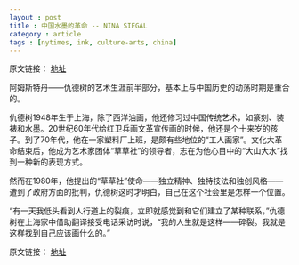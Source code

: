 ```yaml
---
layout : post
title : 中国水墨的革命 -- NINA SIEGAL
category : article
tags : [nytimes, ink, culture-arts, china]
---
```


原文链接： [地址](http://cn.nytimes.com/article/culture-arts/2012/11/09/c09shuimo/)

阿姆斯特丹——仇德树的艺术生涯前半部分，基本上与中国历史的动荡时期是重合的。

仇德树1948年生于上海，除了西洋油画，他还修习过中国传统艺术，如篆刻、装裱和水墨。20世纪60年代给红卫兵画文革宣传画的时候，他还是个十来岁的孩子。到了70年代，他在一家塑料厂上班，是颇有些地位的“工人画家”。文化大革命结束后，他成为艺术家团体“草草社”的领导者，志在为他心目中的“大山大水”找到一种新的表现方式。

然而在1980年，他提出的“草草社”使命——独立精神、独特技法和独创风格——遭到了政府方面的批判，仇德树这时才明白，自己在这个社会里是怎样一个位置。

“有一天我低头看到人行道上的裂痕，立即就感觉到和它们建立了某种联系，”仇德树在上海家中借助翻译接受电话采访时说，“我的人生就是这样——碎裂。我就是这样找到自己应该画什么的。”

原文链接： [地址](http://cn.nytimes.com/article/culture-arts/2012/11/09/c09shuimo/)